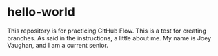 # hello-world
This repository is for practicing GitHub Flow.
This is a test for creating branches. As said in the instructions, a little about me. My name is Joey Vaughan, and I am a current senior.
